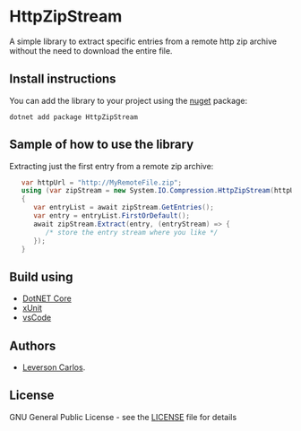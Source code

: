 # HttpZipStream 
A simple library to extract specific entries from a remote http zip archive without the need to download the entire file. 

## Install instructions
You can add the library to your project using the [nuget](https://www.nuget.org/packages/HttpZipStream) package: 
```
dotnet add package HttpZipStream
```

## Sample of how to use the library
Extracting just the first entry from a remote zip archive: 
```csharp 
   var httpUrl = "http://MyRemoteFile.zip"; 
   using (var zipStream = new System.IO.Compression.HttpZipStream(httpUrl)) 
   { 
      var entryList = await zipStream.GetEntries(); 
      var entry = entryList.FirstOrDefault(); 
      await zipStream.Extract(entry, (entryStream) => { 
         /* store the entry stream where you like */
      }); 
   }
``` 

## Build using
* [DotNET Core](https://dotnet.github.io)
* [xUnit](https://xunit.github.io)
* [vsCode](https://github.com/Microsoft/vscode) 

## Authors
* [Leverson Carlos](https://github.com/LeversonCarlos). 

## License
GNU General Public License - see the [LICENSE](LICENSE) file for details
